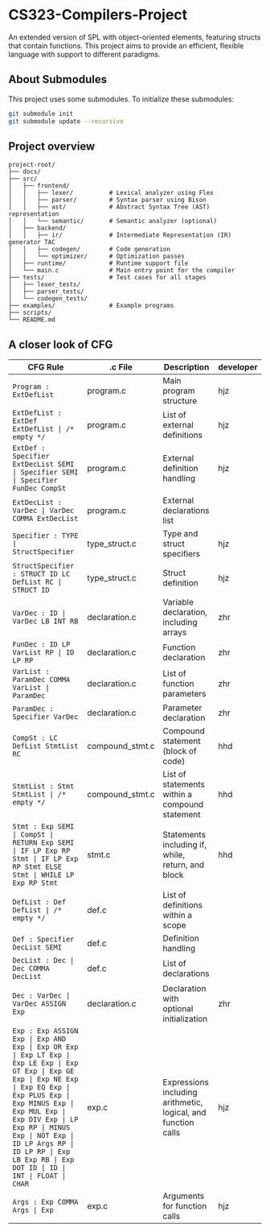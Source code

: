 # CS323-Compilers-Project
An extended version of SPL with object-oriented elements, featuring structs that contain functions. This project aims to provide an efficient, flexible language with support to different paradigms.

## About Submodules
This project uses some submodules. To initialize these submodules:
```sh
git submodule init
git submodule update --recursive
```

## Project overview
```plaintext
project-root/
├── docs/                   
├── src/                    
│   ├── frontend/           
│   │   ├── lexer/          # Lexical analyzer using Flex
│   │   ├── parser/         # Syntax parser using Bison
│   │   ├── ast/            # Abstract Syntax Tree (AST) representation
│   │   └── semantic/       # Semantic analyzer (optional)
│   ├── backend/            
│   │   ├── ir/             # Intermediate Representation (IR) generator TAC
│   │   ├── codegen/        # Code generation
│   │   └── optimizer/      # Optimization passes
│   ├── runtime/            # Runtime support file
│   └── main.c              # Main entry point for the compiler
├── tests/                  # Test cases for all stages
│   ├── lexer_tests/        
│   ├── parser_tests/       
│   └── codegen_tests/      
├── examples/               # Example programs
├── scripts/                               
└── README.md               
```

## A closer look of CFG

| CFG Rule                                                                                                                                                                                                                                                                                                                              | .c File         | Description                                                   |developer|
|---------------------------------------------------------------------------------------------------------------------------------------------------------------------------------------------------------------------------------------------------------------------------------------------------------------------------------------|-----------------|---------------------------------------------------------------|------|
| `Program : ExtDefList`                                                                                                                                                                                                                                                                                                                | program.c       | Main program structure                                        |hjz|
| `ExtDefList : ExtDef ExtDefList \| /* empty */`                                                                                                                                                                                                                                                                                       | program.c       | List of external definitions                                 | hjz|
| `ExtDef : Specifier ExtDecList SEMI \| Specifier SEMI \| Specifier FunDec CompSt`                                                                                                                                                                                                                                                     | program.c       | External definition handling                                  |hjz|
| `ExtDecList : VarDec \| VarDec COMMA ExtDecList`                                                                                                                                                                                                                                                                                      | program.c       | External declarations list                                    ||
| `Specifier : TYPE \| StructSpecifier`                                                                                                                                                                                                                                                                                                 | type_struct.c   | Type and struct specifiers                                    |hjz |
| `StructSpecifier : STRUCT ID LC DefList RC \| STRUCT ID`                                                                                                                                                                                                                                                                              | type_struct.c   | Struct definition                                             | hjz|
| `VarDec : ID \| VarDec LB INT RB`                                                                                                                                                                                                                                                                                                     | declaration.c   | Variable declaration, including arrays                        | zhr|
| `FunDec : ID LP VarList RP \| ID LP RP`                                                                                                                                                                                                                                                                                               | declaration.c   | Function declaration                                          | zhr|
| `VarList : ParamDec COMMA VarList \| ParamDec`                                                                                                                                                                                                                                                                                        | declaration.c   | List of function parameters                                   | zhr|
| `ParamDec : Specifier VarDec`                                                                                                                                                                                                                                                                                                         | declaration.c   | Parameter declaration                                         |zhr|
| `CompSt : LC DefList StmtList RC`                                                                                                                                                                                                                                                                                                     | compound_stmt.c | Compound statement (block of code)                            |hhd|
| `StmtList : Stmt StmtList \| /* empty */`                                                                                                                                                                                                                                                                                             | compound_stmt.c | List of statements within a compound statement                |hhd|
| `Stmt : Exp SEMI \| CompSt \| RETURN Exp SEMI \| IF LP Exp RP Stmt \| IF LP Exp RP Stmt ELSE Stmt \| WHILE LP Exp RP Stmt`                                                                                                                                                                                                            | stmt.c          | Statements including if, while, return, and block             |hhd|
| `DefList : Def DefList \| /* empty */`                                                                                                                                                                                                                                                                                                | def.c           | List of definitions within a scope               |             |
| `Def : Specifier DecList SEMI`                                                                                                                                                                                                                                                                                                        | def.c           | Definition handling             |                              |
| `DecList : Dec \| Dec COMMA DecList`                                                                                                                                                                                                                                                                                                  | def.c           | List of declarations          |                                |
| `Dec : VarDec \| VarDec ASSIGN Exp`                                                                                                                                                                                                                                                                                                   | declaration.c           | Declaration with optional initialization         |      zhr       |
| `Exp : Exp ASSIGN Exp \| Exp AND Exp \| Exp OR Exp \| Exp LT Exp \| Exp LE Exp \| Exp GT Exp \| Exp GE Exp \| Exp NE Exp \| Exp EQ Exp \| Exp PLUS Exp \| Exp MINUS Exp \| Exp MUL Exp \| Exp DIV Exp \| LP Exp RP \| MINUS Exp \| NOT Exp \| ID LP Args RP \| ID LP RP \| Exp LB Exp RB \| Exp DOT ID \| ID \| INT \| FLOAT \| CHAR` | exp.c           | Expressions including arithmetic, logical, and function calls | hjz|
| `Args : Exp COMMA Args \| Exp`                                                                                                                                                                                                                                                                                                        | exp.c           | Arguments for function calls                                  | hjz|

